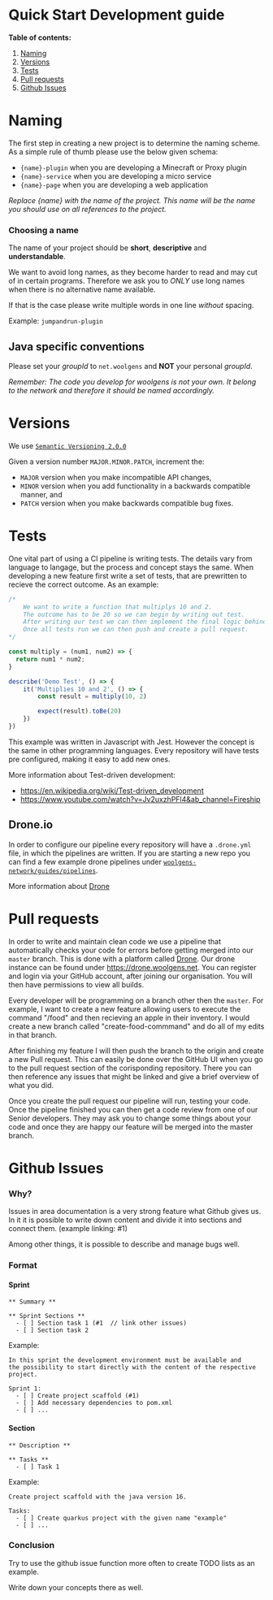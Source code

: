 # Quick Start Development guide

**Table of contents:**

1. [ Naming ](#naming)
2. [ Versions ](#version)
4. [ Tests ](#test)
3. [ Pull requests ](#pull)
4. [ Github Issues ](#issues)


<a name="naming"></a>
# Naming
The first step in creating a new project is to determine the naming scheme. As a simple rule of thumb please use the below given schema:

- `{name}-plugin` when you are developing a Minecraft or Proxy plugin
- `{name}-service` when you are developing a micro service
- `{name}-page` when you are developing a web application

_Replace {name} with the name of the project. This name will be the name you should use on all references to the project._

### Choosing a name
The name of your project should be **short**, **descriptive** and **understandable**.

We want to avoid long names, as they become harder to read and may cut of in certain programs. Therefore we ask you to _ONLY_ use long names
when there is no alternative name available. 

If that is the case please write multiple words in one line _without_ spacing.

Example: `jumpandrun-plugin`

## Java specific conventions
Please set your _groupId_ to `net.woolgens` and **NOT** your personal _groupId_.

_Remember: The code you develop for woolgens is not your own. It belong to the network and therefore it should be named accordingly._

<a name="version"></a>
# Versions

We use [`Semantic Versioning 2.0.0`](https://semver.org/)

Given a version number `MAJOR.MINOR.PATCH`, increment the:

- `MAJOR` version when you make incompatible API changes,
- `MINOR` version when you add functionality in a backwards compatible manner, and
- `PATCH` version when you make backwards compatible bug fixes.

<a name="test"></a>
# Tests

One vital part of using a CI pipeline is writing tests. The details vary from language to langage, but the process and concept stays the same. When developing
a new feature first write a set of tests, that are prewritten to recieve the correct outcome. As an example:

```js
/* 
    We want to write a function that multiplys 10 and 2.
    The outcome has to be 20 so we can begin by writing out test.
    After writing our test we can then implement the final logic behind the test. 
    Once all tests run we can then push and create a pull request.
*/

const multiply = (num1, num2) => {
  return num1 * num2;
}

describe('Demo Test', () => {
    it('Multiplies 10 and 2', () => {
        const result = multiply(10, 2)

        expect(result).toBe(20)
    })
})
```

This example was written in Javascript with Jest. However the concept is the same in other programming languages. Every repository will have tests pre configured,
making it easy to add new ones. 

More information about Test-driven development: 
- https://en.wikipedia.org/wiki/Test-driven_development
- https://www.youtube.com/watch?v=Jv2uxzhPFl4&ab_channel=Fireship

## Drone.io

In order to configure our pipeline every repository will have a `.drone.yml` file, in which the pipelines are written. If you are starting a new repo you can find
a few example drone pipelines under [`woolgens-network/guides/pipelines`](https://github.com/woolgens-network/guides/tree/master/pipelines). 

More information about [Drone](https://readme.drone.io/)

<a name="pull"></a>
# Pull requests

In order to write and maintain clean code we use a pipeline that automatically checks your code for errors before getting merged into our `master` branch.
This is done with a platform called [Drone](https://www.drone.io/). Our drone instance can be found under https://drone.woolgens.net. You can register and login
via your GitHub account, after joining our organisation. You will then have permissions to view all builds.

Every developer will be programming on a branch other then the `master`. For example, I want to create a new feature allowing users to execute the command "/food"
and then recieving an apple in their inventory. I would create a new branch called "create-food-commmand" and do all of my edits in that branch. 

After finishing my feature I will then push the branch to the origin and create a new Pull request. This can easily be done over the GitHub UI when you go to the
pull request section of the corisponding repository. There you can then reference any issues that might be linked and give a brief overview of what you did.

Once you create the pull request our pipeline will run, testing your code. Once the pipeline finished you can then get a code review from one of our
Senior developers. They may ask you to change some things about your code and once they are happy our feature will be merged into the master branch. 

<a name="issues"></a>
# Github Issues

### Why?

Issues in area documentation is a very strong feature what Github gives us.
In it it is possible to write down content and divide it into sections and connect them. (example linking: #1)

Among other things, it is possible to describe and manage bugs well.


### Format

#### Sprint

```
** Summary **

** Sprint Sections **
  - [ ] Section task 1 (#1  // link other issues)
  - [ ] Section task 2
```

Example:

```
In this sprint the development environment must be available and 
the possibility to start directly with the content of the respective project.

Sprint 1:
  - [ ] Create project scaffold (#1)
  - [ ] Add necessary dependencies to pom.xml
  - [ ] ...

```

#### Section
```
** Description **

** Tasks **
  - [ ] Task 1
```

Example:

```
Create project scaffold with the java version 16.

Tasks:
  - [ ] Create quarkus project with the given name "example"
  - [ ] ...

```

### Conclusion

Try to use the github issue function more often to create TODO lists as an example.

Write down your concepts there as well.
